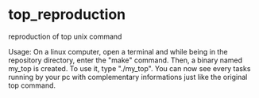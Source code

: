 # top_reproduction
reproduction of top unix command

Usage:
    On a linux computer, open a terminal and while being in the repository directory, enter the "make" command.
    Then, a binary named my_top is created. To use it, type "./my_top".
    You can now see every tasks running by your pc with complementary informations just like the original top command.